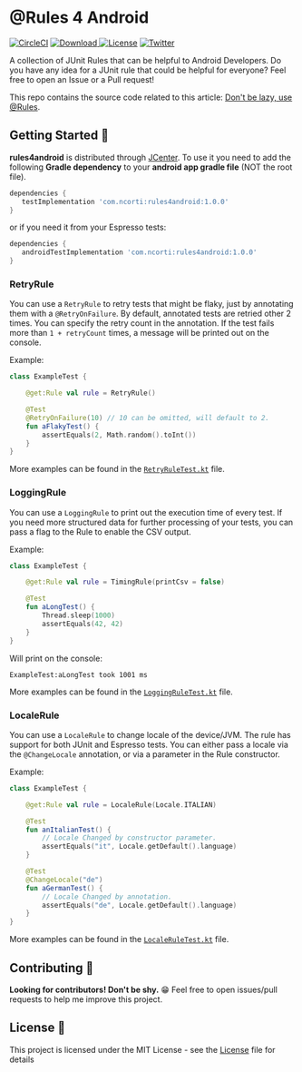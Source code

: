 # @Rules 4 Android

[![CircleCI](https://circleci.com/gh/cortinico/rules4android/tree/master.svg?style=shield)](https://circleci.com/gh/cortinico/rules4android/tree/master)  [ ![Download](https://api.bintray.com/packages/cortinico/maven/rules4android/images/download.svg) ](https://bintray.com/cortinico/maven/rules4android/_latestVersion) [![License](https://img.shields.io/badge/license-MIT%20License-brightgreen.svg)](https://opensource.org/licenses/MIT) [![Twitter](https://img.shields.io/badge/Twitter-@cortinico-blue.svg?style=flat)](http://twitter.com/cortinico)

A collection of JUnit Rules that can be helpful to Android Developers. Do you have any idea for a JUnit rule that could be helpful for everyone? Feel free to open an Issue or a Pull request!

This repo contains the source code related to this article: [Don't be lazy, use @Rules](https://ncorti.com/blog/junit-rules).

## Getting Started 👣

**rules4android** is distributed through [JCenter](https://bintray.com/bintray/jcenter?filterByPkgName=rules4android). To use it you need to add the following **Gradle dependency** to your **android app gradle file** (NOT the root file).

```groovy
dependencies {
   testImplementation 'com.ncorti:rules4android:1.0.0'
}
```

or if you need it from your Espresso tests:

```groovy
dependencies {
   androidTestImplementation 'com.ncorti:rules4android:1.0.0'
}
```

### RetryRule

You can use a `RetryRule` to retry tests that might be flaky, just by annotating them with a `@RetryOnFailure`. By default, annotated tests are retried other 2 times. You can specify the retry count in the annotation. If the test fails more than `1 + retryCount` times, a message will be printed out on the console.

Example:

```kotlin
class ExampleTest {

    @get:Rule val rule = RetryRule()

    @Test
    @RetryOnFailure(10) // 10 can be omitted, will default to 2.
    fun aFlakyTest() {
        assertEquals(2, Math.random().toInt())
    }
}
```

More examples can be found in the [`RetryRuleTest.kt`](exampleapp/src/test/java/com/ncorti/rules4android/exampleapp/RetryRuleTest.kt) file.

### LoggingRule

You can use a `LoggingRule` to print out the execution time of every test. If you need more structured data for further processing of your tests, you can pass a flag to the Rule to enable the CSV output.

Example:

```kotlin
class ExampleTest {

    @get:Rule val rule = TimingRule(printCsv = false)

    @Test
    fun aLongTest() {
        Thread.sleep(1000)
        assertEquals(42, 42)
    }
}
```

Will print on the console:
```
ExampleTest:aLongTest took 1001 ms
```

More examples can be found in the [`LoggingRuleTest.kt`](exampleapp/src/test/java/com/ncorti/rules4android/exampleapp/LoggingRuleTest.kt) file.

### LocaleRule

You can use a `LocaleRule` to change locale of the device/JVM. The rule has support for both JUnit and Espresso tests. You can either pass a locale via the `@ChangeLocale` annotation, or via a parameter in the Rule constructor.

Example:

```kotlin
class ExampleTest {

    @get:Rule val rule = LocaleRule(Locale.ITALIAN)

    @Test
    fun anItalianTest() {
        // Locale Changed by constructor parameter.
        assertEquals("it", Locale.getDefault().language)
    }

    @Test
    @ChangeLocale("de")
    fun aGermanTest() {
        // Locale Changed by annotation.
        assertEquals("de", Locale.getDefault().language)
    }
}
```

More examples can be found in the [`LocaleRuleTest.kt`](exampleapp/src/test/java/com/ncorti/rules4android/exampleapp/LocaleRuleTest.kt) file.

## Contributing 🤝

**Looking for contributors! Don't be shy.** 😁 Feel free to open issues/pull requests to help me improve this project.

## License 📄

This project is licensed under the MIT License - see the [License](License) file for details
